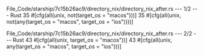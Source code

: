 File_Code/starship/7c15b26ac9/directory_nix/directory_nix_after.rs --- 1/2 --- Rust
35 #[cfg(all(unix, not(target_os = "macos")))]                                                                                                               35 #[cfg(all(unix, not(any(target_os = "macos", target_os = "ios"))))]

File_Code/starship/7c15b26ac9/directory_nix/directory_nix_after.rs --- 2/2 --- Rust
43 #[cfg(all(unix, target_os = "macos"))]                                                                                                                    43 #[cfg(all(unix, any(target_os = "macos", target_os = "ios")))]

